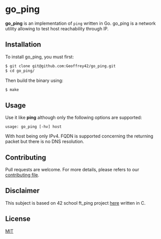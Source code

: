 # go_ping

**go_ping** is an implementation of ```ping``` written in Go. go_ping is a network utility allowing to test host reachability through IP.

## Installation

To install go_ping, you must first:

```bash
$ git clone git@github.com:Geoffrey42/go_ping.git
$ cd go_ping/
```

Then build the binary using:

```bash
$ make
```

## Usage

Use it like **ping** although only the following options are supported:

```
usage: go_ping [-hv] host
```

With host being only IPv4. FQDN is supported concerning the returning packet but 
there is no DNS resolution.

## Contributing
Pull requests are welcome.
For more details, please refers to our [contributing file](.github/CONTRIBUTING/contributing.md).

## Disclaimer
This subject is based on 42 school ft_ping project [here](assets/ft_ping.fr.pdf)
written in C.

## License

[MIT](https://choosealicense.com/licenses/mit/)

